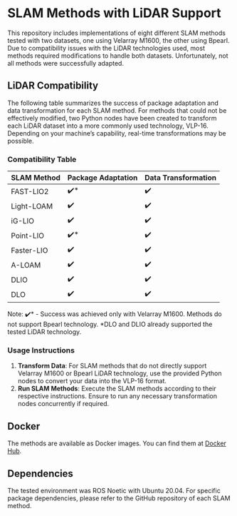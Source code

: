 # SLAM Methods with LiDAR Support

This repository includes implementations of eight different SLAM methods tested with two datasets, one using Velarray M1600, the other using Bpearl. Due to compatibility issues with the LiDAR technologies used, most methods required modifications to handle both datasets. Unfortunately, not all methods were successfully adapted.

## LiDAR Compatibility

The following table summarizes the success of package adaptation and data transformation for each SLAM method. For methods that could not be effectively modified, two Python nodes have been created to transform each LiDAR dataset into a more commonly used technology, VLP-16. Depending on your machine’s capability, real-time transformations may be possible.

### Compatibility Table

| **SLAM Method**  | **Package Adaptation** | **Data Transformation** |
|------------------|------------------------|--------------------------|
| FAST-LIO2        | ✔️*                    | ✔️                       |
| Light-LOAM       | ✔️                     | ✔️                       |
| iG-LIO           | ✔️                     | ✔️                       |
| Point-LIO        | ✔️*                    | ✔️                       |
| Faster-LIO       | ✔️                     | ✔️                       |
| A-LOAM           | ✔️                     | ✔️                       |
| DLIO             | ✔️                     | ✔️                       |
| DLO              | ✔️                     | ✔️                       |

Note: ✔️*  - Success was achieved only with Velarray M1600. Methods do not support Bpearl technology.
*DLO and DLIO already supported the tested LiDAR technology.
### Usage Instructions

1. **Transform Data**: For SLAM methods that do not directly support Velarray M1600 or Bpearl LiDAR technology, use the provided Python nodes to convert your data into the VLP-16 format.
2. **Run SLAM Methods**: Execute the SLAM methods according to their respective instructions. Ensure to run any necessary transformation nodes concurrently if required.

## Docker

The methods are available as Docker images. You can find them at [Docker Hub](https://hub.docker.com/repository/docker/pedrotomas2700/rustle/general).

## Dependencies

The tested environment was ROS Noetic with Ubuntu 20.04. For specific package dependencies, please refer to the GitHub repository of each SLAM method.
